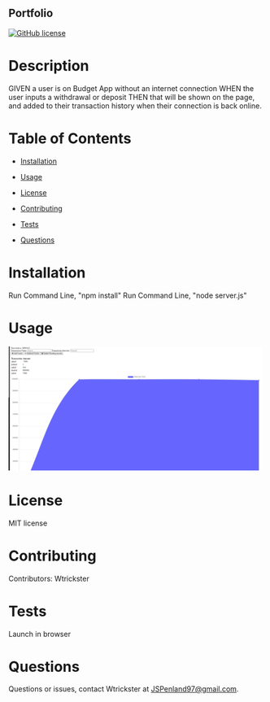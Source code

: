 ## Portfolio
[![GitHub license](https://img.shields.io/badge/license-MIT-blue.svg)](https://github.com/Wtrickser/BudgetTrackers)

# Description

GIVEN a user is on Budget App without an internet connection
WHEN the user inputs a withdrawal or deposit
THEN that will be shown on the page, and added to their transaction history when their connection is back online.

# Table of Contents 

* [Installation](#installation)

* [Usage](#usage)

* [License](#license)

* [Contributing](#contributing)

* [Tests](#tests)

* [Questions](#questions)


# Installation

Run Command Line, "npm install"
Run Command Line, "node server.js"

# Usage

<img src = Pic1.png width=500>

# License

MIT license

# Contributing

​Contributors: Wtrickster

# Tests

Launch in browser

# Questions

Questions or issues, contact Wtrickster at JSPenland97@gmail.com.